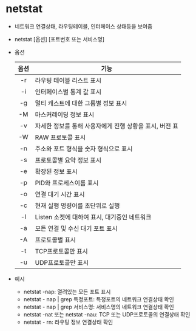 # netstat
- 네트워크 연결상태, 라우팅테이블, 인터페이스 상태등을 보여줌
- netstat [옵션] [포트번호 또는 서비스명]
- 옵션

  |옵션|기능|
  |:---:|---|
  |-r|라우팅 테이블 리스트 표시|
  |-i|인터페이스별 통계 값 표시|
  |-g|멀티 캐스트에 대한 그룹별 정보 표시|
  |-M|마스커레이딩 정보 표시|
  |-v|자세한 정보를 통해 사용자에게 진행 상황을 표시, 버전 표|
  |-W|RAW 프로토콜 표시|
  |-n|주소와 포트 형식을 숫자 형식으로 표시|
  |-s|프로토콜별 요약 정보 표시|
  |-e|확장된 정보 표시|
  |-p|PID와 프로세스이름 표시|
  |-o|연결 대기 시간 표시|
  |-c|현재 실행 명령어를 초단위로 실행|
  |-l|Listen 소켓에 대하여 표시, 대기중인 네트워크|
  |-a|모든 연결 및 수신 대기 포트 표시|
  |-A|프로토콜별 표시|
  |-t|TCP프로토콜만 표시|
  |-u|UDP프로토콜만 표시|

- 예시
  - netstat -nap: 열려있는 모든 포트 표시
  - netstat - nap | grep 특정포트: 특정포트의 네트워크 연결상태 확인
  - netstat - nap | grep 서비스명: 서비스명의 네트워크 연결상태 확인
  - netstat -nat 또는 netstat -nau: TCP 또는 UDP프로토콜의 연결상태 확인
  - netstat - rn: 라우팅 정보 연결상태 확인
